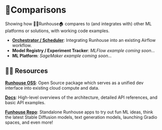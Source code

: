 # 📙Comparisons

Showing how 🏃‍♀️Runhouse🏠 compares to (and integrates with) other ML platforms or solutions, with working code examples.

* [**Orchestrator / Scheduler**](airflow/README.md): Integrating Runhouse into an existing Airflow workflow. 
* **Model Registry / Experiment Tracker**: *MLFlow example coming soon...*
* **ML Platform**: *SageMaker example coming soon...*

## 👨‍🏫 Resources

[**Runhouse OSS**](https://github.com/run-house/runhouse): Open Source package which serves as a unified 
dev interface into existing cloud compute and data. 

[**Docs**](https://runhouse-docs.readthedocs-hosted.com/en/latest/index.html):
High-level overviews of the architecture, detailed API references, and basic API examples.

[**Funhouse Repo**](https://github.com/run-house/funhouse): Standalone Runhouse apps to try out fun ML ideas,
think the latest Stable Diffusion models, text generation models, launching Gradio spaces, and even more!
